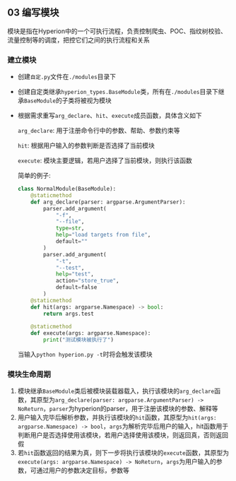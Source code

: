 ## 03 编写模块

模块是指在Hyperion中的一个可执行流程，负责控制爬虫、POC、指纹树校验、流量控制等的调度，把控它们之间的执行流程和关系

### 建立模块

- 创建`自定.py`文件在`./modules`目录下

- 创建自定类继承`hyperion_types.BaseModule`类，所有在`./modules`目录下继承`BaseModule`的子类将被视为模块

- 根据需求重写`arg_declare`、`hit`、`execute`成员函数，具体含义如下

  `arg_declare`: 用于注册命令行中的参数、帮助、参数约束等

  `hit`: 根据用户输入的参数判断是否选择了当前模块

  `execute`: 模块主要逻辑，若用户选择了当前模块，则执行该函数

  简单的例子:

  ```python
  class NormalModule(BaseModule):
      @staticmethod
      def arg_declare(parser: argparse.ArgumentParser):
          parser.add_argument(
              "-f",
              "--file",
              type=str,
              help="load targets from file",
              default=""
          )
          parser.add_argument(
              "-t",
              "--test",
              help="test",
              action="store_true",
              default=false
          )
      @staticmethod
      def hit(args: argparse.Namespace) -> bool:
          return args.test
      
      @staticmethod
      def execute(args: argparse.Namespace):
          print("测试模块被执行了")
  ```

  当输入`python hyperion.py -t`时将会触发该模块

### 模块生命周期

1. 模块继承`BaseModule`类后被模块装载器载入，执行该模块的`arg_declare`函数，其原型为`arg_declare(parser: argparse.ArgumentParser) -> NoReturn`，`parser`为hyperion的parser，用于注册该模块的参数、解释等
2. 用户输入完毕后解析参数，并执行该模块的`hit`函数，其原型为`hit(args: argparse.Namespace) -> bool`，`args`为解析完毕后用户的输入，hit函数用于判断用户是否选择使用该模块，若用户选择使用该模块，则返回真，否则返回假
3. 若`hit`函数返回的结果为真，则下一步将执行该模块的`execute`函数，其原型为`execute(args: argparse.Namespace) -> NoReturn`，`args`为用户输入的参数，可通过用户的参数决定目标，参数等

